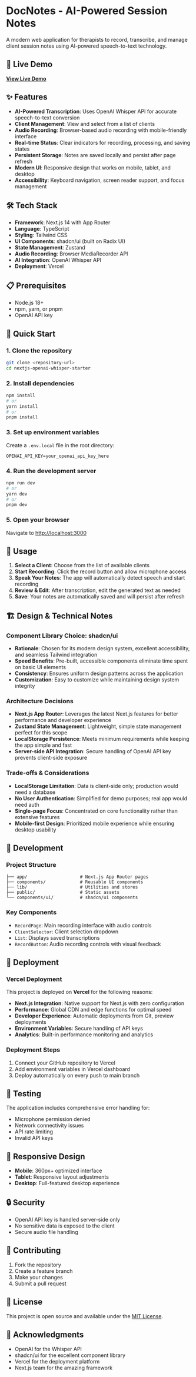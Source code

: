 # DocNotes - AI-Powered Session Notes

A modern web application for therapists to record, transcribe, and manage client session notes using AI-powered speech-to-text technology.

## 🚀 Live Demo

**[View Live Demo](https://docnotes-ashen.vercel.app/)**

## ✨ Features

- **AI-Powered Transcription**: Uses OpenAI Whisper API for accurate speech-to-text conversion
- **Client Management**: View and select from a list of clients
- **Audio Recording**: Browser-based audio recording with mobile-friendly interface
- **Real-time Status**: Clear indicators for recording, processing, and saving states
- **Persistent Storage**: Notes are saved locally and persist after page refresh
- **Modern UI**: Responsive design that works on mobile, tablet, and desktop
- **Accessibility**: Keyboard navigation, screen reader support, and focus management

## 🛠️ Tech Stack

- **Framework**: Next.js 14 with App Router
- **Language**: TypeScript
- **Styling**: Tailwind CSS
- **UI Components**: shadcn/ui (built on Radix UI)
- **State Management**: Zustand
- **Audio Recording**: Browser MediaRecorder API
- **AI Integration**: OpenAI Whisper API
- **Deployment**: Vercel

## 📋 Prerequisites

- Node.js 18+
- npm, yarn, or pnpm
- OpenAI API key

## 🚀 Quick Start

### 1. Clone the repository
```bash
git clone <repository-url>
cd nextjs-openai-whisper-starter
```

### 2. Install dependencies
```bash
npm install
# or
yarn install
# or
pnpm install
```

### 3. Set up environment variables
Create a `.env.local` file in the root directory:
```env
OPENAI_API_KEY=your_openai_api_key_here
```

### 4. Run the development server
```bash
npm run dev
# or
yarn dev
# or
pnpm dev
```

### 5. Open your browser
Navigate to [http://localhost:3000](http://localhost:3000)

## 🎯 Usage

1. **Select a Client**: Choose from the list of available clients
2. **Start Recording**: Click the record button and allow microphone access
3. **Speak Your Notes**: The app will automatically detect speech and start recording
4. **Review & Edit**: After transcription, edit the generated text as needed
5. **Save**: Your notes are automatically saved and will persist after refresh

## 🏗️ Design & Technical Notes

### Component Library Choice: shadcn/ui
- **Rationale**: Chosen for its modern design system, excellent accessibility, and seamless Tailwind integration
- **Speed Benefits**: Pre-built, accessible components eliminate time spent on basic UI elements
- **Consistency**: Ensures uniform design patterns across the application
- **Customization**: Easy to customize while maintaining design system integrity

### Architecture Decisions
- **Next.js App Router**: Leverages the latest Next.js features for better performance and developer experience
- **Zustand State Management**: Lightweight, simple state management perfect for this scope
- **LocalStorage Persistence**: Meets minimum requirements while keeping the app simple and fast
- **Server-side API Integration**: Secure handling of OpenAI API key prevents client-side exposure

### Trade-offs & Considerations
- **LocalStorage Limitation**: Data is client-side only; production would need a database
- **No User Authentication**: Simplified for demo purposes; real app would need auth
- **Single-page Focus**: Concentrated on core functionality rather than extensive features
- **Mobile-first Design**: Prioritized mobile experience while ensuring desktop usability

## 🔧 Development

### Project Structure
```
├── app/                    # Next.js App Router pages
├── components/             # Reusable UI components
├── lib/                    # Utilities and stores
├── public/                 # Static assets
└── components/ui/          # shadcn/ui components
```

### Key Components
- `RecordPage`: Main recording interface with audio controls
- `ClientSelector`: Client selection dropdown
- `List`: Displays saved transcriptions
- `RecordButton`: Audio recording controls with visual feedback

## 🚀 Deployment

### Vercel Deployment
This project is deployed on **Vercel** for the following reasons:

- **Next.js Integration**: Native support for Next.js with zero configuration
- **Performance**: Global CDN and edge functions for optimal speed
- **Developer Experience**: Automatic deployments from Git, preview deployments
- **Environment Variables**: Secure handling of API keys
- **Analytics**: Built-in performance monitoring and analytics

### Deployment Steps
1. Connect your GitHub repository to Vercel
2. Add environment variables in Vercel dashboard
3. Deploy automatically on every push to main branch

## 🧪 Testing

The application includes comprehensive error handling for:
- Microphone permission denied
- Network connectivity issues
- API rate limiting
- Invalid API keys

## 📱 Responsive Design

- **Mobile**: 360px+ optimized interface
- **Tablet**: Responsive layout adjustments
- **Desktop**: Full-featured desktop experience

## 🔒 Security

- OpenAI API key is handled server-side only
- No sensitive data is exposed to the client
- Secure audio file handling

## 🤝 Contributing

1. Fork the repository
2. Create a feature branch
3. Make your changes
4. Submit a pull request

## 📄 License

This project is open source and available under the [MIT License](LICENSE).

## 🙏 Acknowledgments

- OpenAI for the Whisper API
- shadcn/ui for the excellent component library
- Vercel for the deployment platform
- Next.js team for the amazing framework
